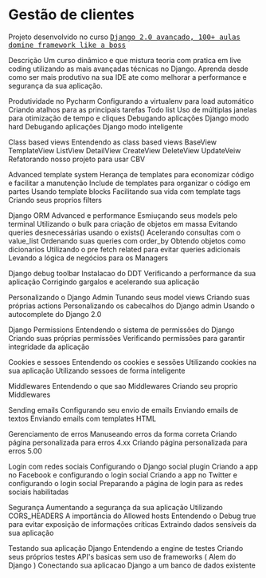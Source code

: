 # Gestão de clientes

Projeto desenvolvido no curso  <samp><a href="https://www.udemy.com/course/django-avancado-100-aulas/">Django 2.0 avancado, 100+ aulas domine framework like a boss</a></samp>

Descrição
Um curso dinâmico e que mistura teoria com pratica em live coding utilizando as mais avançadas técnicas no Django. Aprenda desde como ser mais produtivo na sua IDE ate como melhorar a performance e segurança da sua aplicação.

Produtividade no Pycharm
Configurando a virtualenv para load automático
Criando atalhos para as principais tarefas
Todo list
Uso de múltiplas janelas para otimização de tempo e cliques
Debugando aplicações Django modo hard
Debugando aplicações Django modo inteligente


Class based views
Entendendo as class based views
BaseView
TemplateView
ListView
DetailView
CreateView
DeleteView
UpdateVeiw
Refatorando nosso projeto para usar CBV


Advanced template system
Herança de templates para economizar código e facilitar a manutenção
Include de templates para organizar o código em partes
Usando template blocks
Facilitando sua vida com template tags
Criando seus proprios filters


Django ORM Advanced e performance
Esmiuçando seus models pelo terminal
Utilizando o bulk para criação de objetos em massa
Evitando queries desnecessárias usando o exists()
Acelerando consultas com o value_list
Ordenando suas queries com order_by
Obtendo objetos como dicionarios
Utilizando o pre fetch related para evitar queries adicionais
Levando a lógica de negócios para os Managers


Django debug toolbar
Instalacao do DDT
Verificando a performance da sua aplicação
Corrigindo gargalos e acelerando sua aplicação


Personalizando o Django Admin
Tunando seus model views
Criando suas próprias actions
Personalizando os cabecalhos do Django admin
Usando o autocomplete do Django 2.0


Django Permissions
Entendendo o sistema de permissões do Django
Criando suas próprias permissões
Verificando permissões para garantir integridade da aplicação


Cookies e sessoes
Entendendo os cookies e sessões
Utilizando cookies na sua aplicação
Utilizando sessoes de forma inteligente


Middlewares
Entendendo o que sao Middlewares
Criando seu proprio Middlewares


Sending emails
Configurando seu envio de emails
Enviando emails de textos
Enviando emails com templates HTML


Gerenciamento de erros
Manuseando erros da forma correta
Criando página personalizada para erros 4.xx
Criando página personalizada para erros 5.00


Login com redes sociais
Configurando o Django social plugin
Criando a app no Facebook e configurando o login social
Criando a app no Twitter e configurando o login social
Preparando a página de login para as redes sociais habilitadas


Segurança
Aumentando a segurança da sua aplicação
Utilizando CORS_HEADERS
A importância do Allowed hosts
Entendendo o Debug true para evitar exposição de informações críticas
Extraindo dados sensíveis da sua aplicação


Testando sua aplicação Django
Entendendo a engine de testes
Criando seus próprios testes
API's basicas sem uso de frameworks ( Alem do Django )
Conectando sua aplicacao Django a um banco de dados existente
